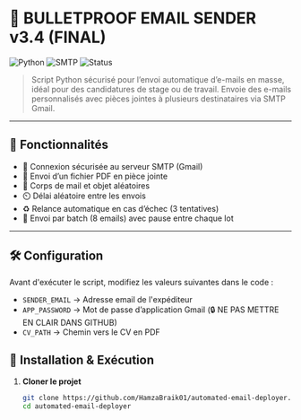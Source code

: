 # 📧 BULLETPROOF EMAIL SENDER v3.4 (FINAL)

![Python](https://img.shields.io/badge/Python-3.8%2B-blue.svg)
![SMTP](https://img.shields.io/badge/SMTP-Gmail-success)
![Status](https://img.shields.io/badge/Version-3.4-final-green)

> Script Python sécurisé pour l’envoi automatique d’e-mails en masse, idéal pour des candidatures de stage ou de travail. Envoie des e-mails personnalisés avec pièces jointes à plusieurs destinataires via SMTP Gmail.

---

## 🧩 Fonctionnalités

- 🔐 Connexion sécurisée au serveur SMTP (Gmail)
- 📄 Envoi d’un fichier PDF en pièce jointe
- 📨 Corps de mail et objet aléatoires
- ⏲️ Délai aléatoire entre les envois
- ♻️ Relance automatique en cas d’échec (3 tentatives)
- 🧵 Envoi par batch (8 emails) avec pause entre chaque lot

---

## 🛠️ Configuration

Avant d'exécuter le script, modifiez les valeurs suivantes dans le code :
- `SENDER_EMAIL` → Adresse email de l'expéditeur
- `APP_PASSWORD` → Mot de passe d’application Gmail (🔒 NE PAS METTRE EN CLAIR DANS GITHUB)
- `CV_PATH` → Chemin vers le CV en PDF

## 🚀 Installation & Exécution

1. **Cloner le projet**
   ```bash
   git clone https://github.com/HamzaBraik01/automated-email-deployer.git
   cd automated-email-deployer

